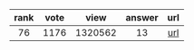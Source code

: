 
| rank | vote | view | answer | url |
|:-:|:-:|:-:|:-:|:-:|
|76|1176|1320562|13| [url](http://stackoverflow.com/questions/332289/how-do-you-change-the-size-of-figures-drawn-with-matplotlib) |
